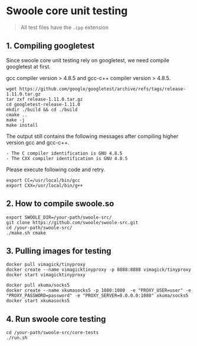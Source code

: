 **Swoole core unit testing**
===========

> All test files have the `.cpp` extension

## **1. Compiling googletest**
Since swoole core unit testing rely on googletest, we need compile googletest at first.

gcc compiler version > 4.8.5 and gcc-c++ compiler version > 4.8.5.
```shell
wget https://github.com/google/googletest/archive/refs/tags/release-1.11.0.tar.gz
tar zxf release-1.11.0.tar.gz
cd googletest-release-1.11.0
mkdir ./build && cd ./build
cmake ..
make -j
make install
```
The output still contains the following messages after compiling higher version gcc and gcc-c++.

```shell
- The C compiler identification is GNU 4.8.5
- The CXX compiler identification is GNU 4.8.5
```
Please execute following code and retry.
```shell
export CC=/usr/local/bin/gcc
export CXX=/usr/local/bin/g++
```

## **2. How to compile swoole.so**
```shell
export SWOOLE_DIR=/your-path/swoole-src/
git clone https://github.com/swoole/swoole-src.git
cd /your-path/swoole-src/
./make.sh cmake
```

## **3. Pulling images for testing**
```shell
docker pull vimagick/tinyproxy
docker create --name vimagicktinyproxy -p 8888:8888 vimagick/tinyproxy
docker start vimagicktinyproxy

docker pull xkuma/socks5
docker create --name xkumasocks5 -p 1080:1080  -e "PROXY_USER=user" -e "PROXY_PASSWORD=password" -e "PROXY_SERVER=0.0.0.0:1080" xkuma/socks5
docker start xkumasocks5
```

## **4. Run swoole core testing**
```shell
cd /your-path/swoole-src/core-tests
./run.sh
```
